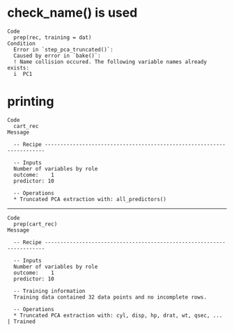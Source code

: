 # check_name() is used

    Code
      prep(rec, training = dat)
    Condition
      Error in `step_pca_truncated()`:
      Caused by error in `bake()`:
      ! Name collision occured. The following variable names already exists:
      i  PC1

# printing

    Code
      cart_rec
    Message
      
      -- Recipe ----------------------------------------------------------------------
      
      -- Inputs 
      Number of variables by role
      outcome:    1
      predictor: 10
      
      -- Operations 
      * Truncated PCA extraction with: all_predictors()

---

    Code
      prep(cart_rec)
    Message
      
      -- Recipe ----------------------------------------------------------------------
      
      -- Inputs 
      Number of variables by role
      outcome:    1
      predictor: 10
      
      -- Training information 
      Training data contained 32 data points and no incomplete rows.
      
      -- Operations 
      * Truncated PCA extraction with: cyl, disp, hp, drat, wt, qsec, ... | Trained

